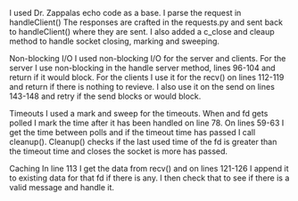 I used Dr. Zappalas echo code as a base. I parse the request in handleClient()
The responses are crafted in the requests.py and sent back to handleClient()
where they are sent. I also added a c_close and cleaup method to handle 
socket closing, marking and sweeping.

Non-blocking I/O
I used non-blocking I/O for the server and clients. For the server
I use non-blocking in the handle server method, lines 96-104 and return
if it would block. For the clients I use it for the recv() on lines 112-119
and return if there is nothing to revieve. I also use it on the send on
lines 143-148 and retry if the send blocks or would block.

Timeouts
I used a mark and sweep for the timeouts. When and fd gets polled I mark the
time after it has been handled on line 78. On lines 59-63 I get the time
between polls and if the timeout time has passed I call cleanup(). Cleanup()
checks if the last used time of the fd is greater than the timeout time and
closes the socket is more has passed.

Caching
In line 113 I get the data from recv() and on lines 121-126 I append it to
existing data for that fd if there is any. I then check that to see if there
is a valid message and handle it.